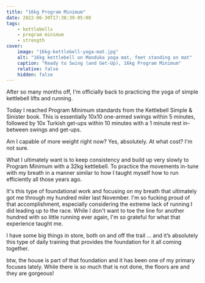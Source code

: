 ```yaml
---
title: "16kg Program Minimum"
date: 2022-06-30T17:38:39-05:00
tags:
    - kettlebells
    - program minimum
    - strength
cover:
    image: "16kg-kettlebell-yoga-mat.jpg"
    alt: "16kg kettlebell on Manduka yoga mat, feet standing on mat"
    caption: "Ready to Swing (and Get-Up), 16kg Program Minimum"
    relative: false
    hidden: false
---
```


After so many months off, I'm officially back to practicing the yoga of simple kettlebell lifts and running.

Today I reached Program Minimum standards from the Kettlebell Simple & Sinister book. This is essentially 10x10 one-armed swings within 5 minutes, followed by 10x Turkish get-ups within 10 minutes with a 1 minute rest in-between swings and get-ups.

Am I capable of more weight right now? Yes, absolutely. At what cost? I'm not sure.

What I ultimately want is to keep consistency and build up very slowly to Program Minimum with a 32kg kettlebell. To practice the movements in-tune with my breath in a manner similar to how I taught myself how to run efficiently all those years ago.

It's this type of foundational work and focusing on my breath that ultimately got me through my hundred miler last November. I'm so fucking proud of that accomplishment, especially considering the extreme lack of running I did leading up to the race. While I don't want to toe the line for another hundred with so little running ever again, I'm so grateful for what that experience taught me.

I have some big things in store, both on and off the trail … and it’s absolutely this type of daily training that provides the foundation for it all coming together.

btw, the house is part of that foundation and it has been one of my primary focuses lately. While there is so much that is not done, the floors are and they are gorgeous!
